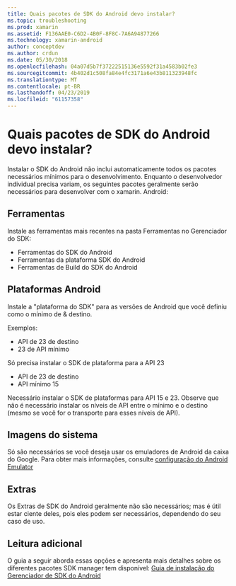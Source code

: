 ```yaml
---
title: Quais pacotes de SDK do Android devo instalar?
ms.topic: troubleshooting
ms.prod: xamarin
ms.assetid: F136AAE0-C6D2-4B0F-8F8C-7A6A94877266
ms.technology: xamarin-android
author: conceptdev
ms.author: crdun
ms.date: 05/30/2018
ms.openlocfilehash: 04a07d5b7f37222515136e5592f31a4583b02fe3
ms.sourcegitcommit: 4b402d1c508fa84e4fc3171a6e43b811323948fc
ms.translationtype: MT
ms.contentlocale: pt-BR
ms.lasthandoff: 04/23/2019
ms.locfileid: "61157358"
---
```

# <a name="which-android-sdk-packages-should-i-install"></a>Quais pacotes de SDK do Android devo instalar?

Instalar o SDK do Android não inclui automaticamente todos os pacotes necessários mínimos para o desenvolvimento. Enquanto o desenvolvedor individual precisa variam, os seguintes pacotes geralmente serão necessários para desenvolver com o xamarin. Android:

## <a name="tools"></a>Ferramentas

Instale as ferramentas mais recentes na pasta Ferramentas no Gerenciador do SDK:

- Ferramentas do SDK do Android
- Ferramentas da plataforma SDK do Android
- Ferramentas de Build do SDK do Android

## <a name="android-platforms"></a>Plataformas Android

Instale a "plataforma do SDK" para as versões de Android que você definiu como o mínimo de & destino. 

Exemplos:

- API de 23 de destino
- 23 de API mínimo

Só precisa instalar o SDK de plataforma para a API 23

- API de 23 de destino
- API mínimo 15

Necessário instalar o SDK de plataformas para API 15 e 23. Observe que não é necessário instalar os níveis de API entre o mínimo e o destino (mesmo se você for o transporte para esses níveis de API).

## <a name="system-images"></a>Imagens do sistema

Só são necessários se você deseja usar os emuladores de Android da caixa do Google. Para obter mais informações, consulte [configuração do Android Emulator](~/android/get-started/installation/android-emulator/index.md)

## <a name="extras"></a>Extras
Os Extras de SDK do Android geralmente não são necessários; mas é útil estar ciente deles, pois eles podem ser necessários, dependendo do seu caso de uso.

## <a name="further-reading"></a>Leitura adicional
O guia a seguir aborda essas opções e apresenta mais detalhes sobre os diferentes pacotes SDK manager tem disponível: [Guia de instalação do Gerenciador de SDK do Android](http://www.themethodology.net/2015/02/android-sdk-manager-setup-for.html?m=1)

